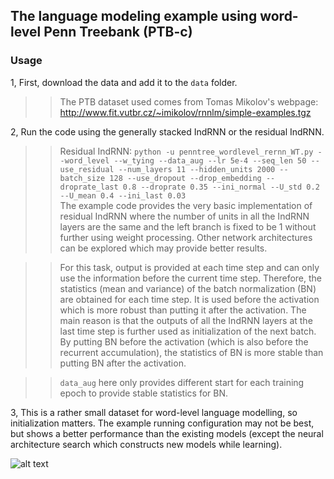## The language modeling example using word-level Penn Treebank (PTB-c)  
### Usage
1, First, download the data and add it to the `data` folder.  
>> The PTB dataset used comes from Tomas Mikolov's webpage:  
>> http://www.fit.vutbr.cz/~imikolov/rnnlm/simple-examples.tgz  

2, Run the code using the generally stacked IndRNN or the residual IndRNN.  

>> Residual IndRNN: `python -u penntree_wordlevel_rernn_WT.py --word_level --w_tying --data_aug --lr 5e-4 --seq_len 50 --use_residual --num_layers 11 --hidden_units 2000 --batch_size 128 --use_dropout --drop_embedding --droprate_last 0.8 --droprate 0.35 --ini_normal --U_std 0.2 --U_mean 0.4 --ini_last 0.03`  
>> The example code provides the very basic implementation of residual IndRNN where the number of units in all the IndRNN layers are the same and the left branch is fixed to be 1 without further using weight processing. Other network architectures can be explored which may provide better results.

>> For this task, output is provided at each time step and can only use the information before the current time step. Therefore, the statistics (mean and variance) of the batch normalization (BN) are obtained for each time step. It is used before the activation which is more robust than putting it after the activation. The main reason is that the outputs of all the IndRNN layers at the last time step is further used as initialization of the next batch. By putting BN before the activation (which is also before the recurrent accumulation), the statistics of BN is more stable than putting BN after the activation.  

>> `data_aug` here only provides different start for each training epoch to provide stable statistics for BN.  

3, This is a rather small dataset for word-level language modelling, so initialization matters. The example running configuration may not be best, but shows a better performance than the existing models (except the neural architecture search which constructs new models while learning).   

![alt text](https://github.com/Sunnydreamrain/IndRNN_Theano_Lasagne/blob/master/wordPTB/results/wPTB.PNG)
